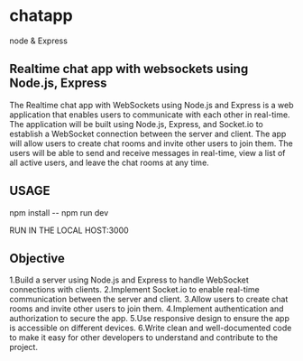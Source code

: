 # chatapp
node &amp; Express

Realtime chat app with websockets using Node.js, Express
--------------------------------------------------------

The Realtime chat app with WebSockets using Node.js and Express is a web application that enables users to communicate with each other in real-time. The application will be built using Node.js, Express, and Socket.io to establish a WebSocket connection between the server and client. The app will allow users to create chat rooms and invite other users to join them. The users will be able to send and receive messages in real-time, view a list of all active users, and leave the chat rooms at any time.

USAGE
-----

npm install --
npm run dev

RUN IN THE LOCAL HOST:3000

Objective
----------

1.Build a server using Node.js and Express to handle WebSocket connections with clients.
2.Implement Socket.io to enable real-time communication between the server and client.
3.Allow users to create chat rooms and invite other users to join them.
4.Implement authentication and authorization to secure the app.
5.Use responsive design to ensure the app is accessible on different devices.
6.Write clean and well-documented code to make it easy for other developers to understand and contribute to the project.
